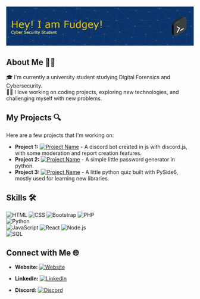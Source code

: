 ![Banner](./github-header-image.png)

## About Me 🧑‍💻
🎓 I'm currently a university student studying Digital Forensics and Cybersecurity. <br />
👨‍💻 I love working on coding projects, exploring new technologies, and challenging myself with new problems.

## My Projects 🔍
Here are a few projects that I'm working on:
- **Project 1:** [![Project Name](https://img.shields.io/badge/-Butxot_Bot-blue?style=flat-square)]([link-to-your-project](https://github.com/aerh3f01/butxot-bot/)) - A discord bot created in js with discord.js, with some moderation and report creation features.
- **Project 2:** [![Project Name](https://img.shields.io/badge/-Password_Generator-green?style=flat-square)](https://github.com/aerh3f01/password_generator) - A simple little password generator in python.
- **Project 3:** [![Project Name](https://img.shields.io/badge/-Python_Quiz-red?style=flat-square)](https://github.com/aerh3f01/Python-Quiz) - A little python quiz built with PySide6, mostly used for learning new libraries.

## Skills 🛠️
![HTML](https://img.shields.io/badge/HTML-%23E34F26.svg?style=flat-square&logo=html5&logoColor=white)
![CSS](https://img.shields.io/badge/CSS-%231572B6.svg?style=flat-square&logo=css3&logoColor=white)
![Bootstrap](https://img.shields.io/badge/Bootstrap-%237952B3.svg?style=flat-square&logo=bootstrap&logoColor=white)
![PHP](https://img.shields.io/badge/PHP-%23777BB4.svg?style=flat-square&logo=php&logoColor=white)
<br />
![Python](https://img.shields.io/badge/-Python-3776AB?logo=python&style=flat-square)
<br />
![JavaScript](https://img.shields.io/badge/-JavaScript-F7DF1E?logo=javascript&style=flat-square)
![React](https://img.shields.io/badge/-React-61DAFB?logo=react&style=flat-square)
![Node.js](https://img.shields.io/badge/-Node.js-339933?logo=nodedotjs&style=flat-square)
<br />
![SQL](https://img.shields.io/badge/SQL-%2300f.svg?style=flat-square&logo=postgresql&logoColor=white)


## Connect with Me 🌐
- **Website:** [![Website](https://img.shields.io/website-up-down-green-red/https/fudgedevelopment.com.svg?style=flat-square&label=fudgedevelopment.com)](http://fudgedevelopment.com)

- **LinkedIn:** [![LinkedIn](https://img.shields.io/badge/-LinkedIn-blue?logo=linkedin&style=flat-square)](https://www.linkedin.com/in/oliverfudge/)
- **Discord:** [![Discord](https://img.shields.io/badge/Discord-%237289DA?style=flat&logo=discord&logoColor=white)](https://discordapp.com/users/1154910163212456006)


